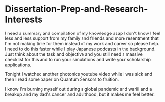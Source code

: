 # Dissertation-Prep-and-Research-Interests
I need a summary and compilation of my knowledge asap
I don't know I feel less and less support from my family and friends and more resentment that I'm not making time for them instead of my work and career so please help. 
I need to do this faster while I play Japanese podcasts in the background. 
Just think about the task and objective and you still need a massive checklist for this and to run your simulations and write your scholarship applications. 


Tonight I watched another photonics youtube video while I was sick and then I read some paper on Quantum Sensors to fruition. 

I know I'm burning myself out during a global pandemic and wariii and a breakup and my dad's cancer and adulthood, but it makes me feel better.  
